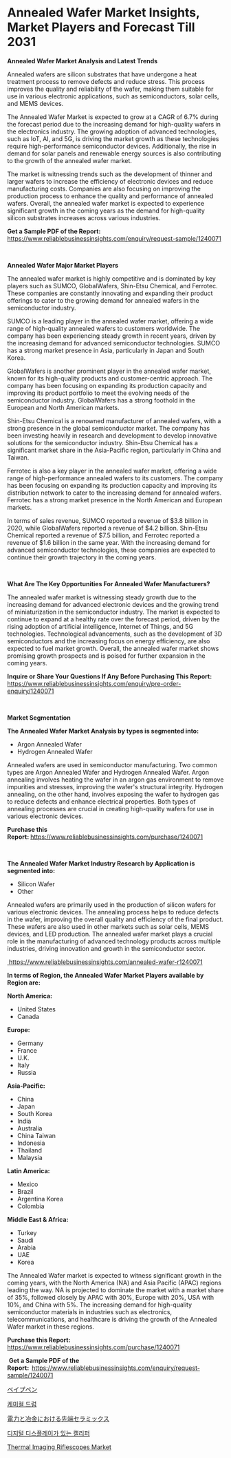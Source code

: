 <p><h1>Annealed Wafer Market Insights, Market Players and Forecast Till 2031</h1></p><p><strong>Annealed Wafer Market Analysis and Latest Trends</strong></p>
<p><p>Annealed wafers are silicon substrates that have undergone a heat treatment process to remove defects and reduce stress. This process improves the quality and reliability of the wafer, making them suitable for use in various electronic applications, such as semiconductors, solar cells, and MEMS devices.</p><p>The Annealed Wafer Market is expected to grow at a CAGR of 6.7% during the forecast period due to the increasing demand for high-quality wafers in the electronics industry. The growing adoption of advanced technologies, such as IoT, AI, and 5G, is driving the market growth as these technologies require high-performance semiconductor devices. Additionally, the rise in demand for solar panels and renewable energy sources is also contributing to the growth of the annealed wafer market.</p><p>The market is witnessing trends such as the development of thinner and larger wafers to increase the efficiency of electronic devices and reduce manufacturing costs. Companies are also focusing on improving the production process to enhance the quality and performance of annealed wafers. Overall, the annealed wafer market is expected to experience significant growth in the coming years as the demand for high-quality silicon substrates increases across various industries.</p></p>
<p><strong>Get a Sample PDF of the Report:&nbsp;</strong> <a href="https://www.reliablebusinessinsights.com/enquiry/request-sample/1240071">https://www.reliablebusinessinsights.com/enquiry/request-sample/1240071</a></p>
<p>&nbsp;</p>
<p><strong>Annealed Wafer Major Market Players</strong></p>
<p><p>The annealed wafer market is highly competitive and is dominated by key players such as SUMCO, GlobalWafers, Shin-Etsu Chemical, and Ferrotec. These companies are constantly innovating and expanding their product offerings to cater to the growing demand for annealed wafers in the semiconductor industry.</p><p>SUMCO is a leading player in the annealed wafer market, offering a wide range of high-quality annealed wafers to customers worldwide. The company has been experiencing steady growth in recent years, driven by the increasing demand for advanced semiconductor technologies. SUMCO has a strong market presence in Asia, particularly in Japan and South Korea.</p><p>GlobalWafers is another prominent player in the annealed wafer market, known for its high-quality products and customer-centric approach. The company has been focusing on expanding its production capacity and improving its product portfolio to meet the evolving needs of the semiconductor industry. GlobalWafers has a strong foothold in the European and North American markets.</p><p>Shin-Etsu Chemical is a renowned manufacturer of annealed wafers, with a strong presence in the global semiconductor market. The company has been investing heavily in research and development to develop innovative solutions for the semiconductor industry. Shin-Etsu Chemical has a significant market share in the Asia-Pacific region, particularly in China and Taiwan.</p><p>Ferrotec is also a key player in the annealed wafer market, offering a wide range of high-performance annealed wafers to its customers. The company has been focusing on expanding its production capacity and improving its distribution network to cater to the increasing demand for annealed wafers. Ferrotec has a strong market presence in the North American and European markets.</p><p>In terms of sales revenue, SUMCO reported a revenue of $3.8 billion in 2020, while GlobalWafers reported a revenue of $4.2 billion. Shin-Etsu Chemical reported a revenue of $7.5 billion, and Ferrotec reported a revenue of $1.6 billion in the same year. With the increasing demand for advanced semiconductor technologies, these companies are expected to continue their growth trajectory in the coming years.</p></p>
<p>&nbsp;</p>
<p><strong>What Are The Key Opportunities For Annealed Wafer Manufacturers?</strong></p>
<p><p>The annealed wafer market is witnessing steady growth due to the increasing demand for advanced electronic devices and the growing trend of miniaturization in the semiconductor industry. The market is expected to continue to expand at a healthy rate over the forecast period, driven by the rising adoption of artificial intelligence, Internet of Things, and 5G technologies. Technological advancements, such as the development of 3D semiconductors and the increasing focus on energy efficiency, are also expected to fuel market growth. Overall, the annealed wafer market shows promising growth prospects and is poised for further expansion in the coming years.</p></p>
<p><strong>Inquire or Share Your Questions If Any Before Purchasing This Report:</strong> <a href="https://www.reliablebusinessinsights.com/enquiry/pre-order-enquiry/1240071">https://www.reliablebusinessinsights.com/enquiry/pre-order-enquiry/1240071</a></p>
<p>&nbsp;</p>
<p><strong>Market Segmentation</strong></p>
<p><strong>The Annealed Wafer Market Analysis by types is segmented into:</strong></p>
<p><ul><li>Argon Annealed Wafer</li><li>Hydrogen Annealed Wafer</li></ul></p>
<p><p>Annealed wafers are used in semiconductor manufacturing. Two common types are Argon Annealed Wafer and Hydrogen Annealed Wafer. Argon annealing involves heating the wafer in an argon gas environment to remove impurities and stresses, improving the wafer's structural integrity. Hydrogen annealing, on the other hand, involves exposing the wafer to hydrogen gas to reduce defects and enhance electrical properties. Both types of annealing processes are crucial in creating high-quality wafers for use in various electronic devices.</p></p>
<p><strong>Purchase this Report:&nbsp;</strong><a href="https://www.reliablebusinessinsights.com/purchase/1240071">https://www.reliablebusinessinsights.com/purchase/1240071</a></p>
<p>&nbsp;</p>
<p><strong>The Annealed Wafer Market Industry Research by Application is segmented into:</strong></p>
<p><ul><li>Silicon Wafer</li><li>Other</li></ul></p>
<p><p>Annealed wafers are primarily used in the production of silicon wafers for various electronic devices. The annealing process helps to reduce defects in the wafer, improving the overall quality and efficiency of the final product. These wafers are also used in other markets such as solar cells, MEMS devices, and LED production. The annealed wafer market plays a crucial role in the manufacturing of advanced technology products across multiple industries, driving innovation and growth in the semiconductor sector.</p></p>
<p><a href="https://www.reliablebusinessinsights.com/annealed-wafer-r1240071">&nbsp;https://www.reliablebusinessinsights.com/annealed-wafer-r1240071</a></p>
<p><strong>In terms of Region, the Annealed Wafer Market Players available by Region are:</strong></p>
<p>
    <p> <strong> North America: </strong>
        <ul>
            <li>United States</li>
            <li>Canada</li>
        </ul>
        </p> 
    <p> <strong> Europe: </strong>
        <ul>
            <li>Germany</li>
            <li>France</li>
            <li>U.K.</li>
            <li>Italy</li>
            <li>Russia</li>
        </ul>
        </p> 
    <p> <strong> Asia-Pacific: </strong>
        <ul>
            <li>China</li>
            <li>Japan</li>
            <li>South Korea</li>
            <li>India</li>
            <li>Australia</li>
            <li>China Taiwan</li>
            <li>Indonesia</li>
            <li>Thailand</li>
            <li>Malaysia</li>
        </ul>
        </p> 
    <p> <strong> Latin America: </strong>
        <ul>
            <li>Mexico</li>
            <li>Brazil</li>
            <li>Argentina Korea</li>
            <li>Colombia</li>
        </ul>
        </p> 
    <p> <strong> Middle East & Africa: </strong>
        <ul>
            <li>Turkey</li>
            <li>Saudi</li>
            <li>Arabia</li>
            <li>UAE</li>
            <li>Korea</li>
        </ul>
    </p>
    </p>
<p><p>The Annealed Wafer market is expected to witness significant growth in the coming years, with the North America (NA) and Asia Pacific (APAC) regions leading the way. NA is projected to dominate the market with a market share of 35%, followed closely by APAC with 30%, Europe with 20%, USA with 10%, and China with 5%. The increasing demand for high-quality semiconductor materials in industries such as electronics, telecommunications, and healthcare is driving the growth of the Annealed Wafer market in these regions.</p></p>
<p><strong>Purchase this Report: </strong><a href="https://www.reliablebusinessinsights.com/purchase/1240071">https://www.reliablebusinessinsights.com/purchase/1240071</a></p>
<p>&nbsp;<strong>Get a Sample PDF of the Report:&nbsp;&nbsp;</strong><a href="https://www.reliablebusinessinsights.com/enquiry/request-sample/1240071">https://www.reliablebusinessinsights.com/enquiry/request-sample/1240071</a></p>
<p><strong></strong></p>
<p><p><a href="https://medium.com/@bl2501989/vape-%E3%83%9A%E3%83%B3%E5%B8%82%E5%A0%B4%E8%A6%8F%E6%A8%A1-%E3%82%B7%E3%82%A7%E3%82%A2-%E3%83%88%E3%83%AC%E3%83%B3%E3%83%89%E5%88%86%E6%9E%90%E3%83%AC%E3%83%9D%E3%83%BC%E3%83%88-%E8%A3%BD%E5%93%81%E5%88%A5-%E4%BD%BF%E3%81%84%E6%8D%A8%E3%81%A6-%E5%85%85%E9%9B%BB%E5%BC%8F-%E3%83%A2%E3%82%B8%E3%83%A5%E3%83%A9%E3%83%BC%E3%83%87%E3%83%90%E3%82%A4%E3%82%B9-%E3%81%8A%E3%82%88%E3%81%B3%E3%82%BB%E3%82%B0%E3%83%A1%E3%83%B3%E3%83%88%E4%BA%88%E6%B8%AC-2024%E5%B9%B4-2031%E5%B9%B4-3ac2e0e37b1a">ベイプペン</a></p><p><a href="https://medium.com/@bartlakin95/2024%EB%85%84%EB%B6%80%ED%84%B0-2031%EB%85%84%EA%B9%8C%EC%A7%80-%EC%9D%98-%EC%97%B0%ED%8F%89%EA%B7%A0-%EC%84%B1%EC%9E%A5%EB%A5%A0%EB%A1%9C-%EC%A6%9D%EA%B0%80%ED%95%98%EB%8A%94-%ED%99%94%ED%95%99-%EB%93%9C%EB%9F%BC-%EC%8B%9C%EC%9E%A5-%EA%B7%9C%EB%AA%A8%EC%97%90-%EB%8C%80%ED%95%9C-%ED%86%B5%EC%B0%B0%EB%A0%A5-264cd0e4db4b">케미컬 드럼</a></p><p><a href="https://github.com/NikitaBruen/Market-Research-Report-List-1/blob/main/9227432147004.md">電力と冶金における先端セラミックス</a></p><p><a href="https://github.com/Wesleyeilly8796202/Market-Research-Report-List-1/blob/main/5783434156000.md">디지털 디스플레이가 있는 캘리퍼</a></p><p><a href="https://github.com/faniayasa/Market-Research-Report-List-1/blob/main/thermal-imaging-riflescopes-market.md">Thermal Imaging Riflescopes Market</a></p></p>